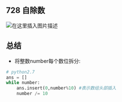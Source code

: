 ## 728 自除数
![在这里插入图片描述](https://img-blog.csdnimg.cn/2019050616041587.png?x-oss-process=image/watermark,type_ZmFuZ3poZW5naGVpdGk,shadow_10,text_aHR0cHM6Ly9ibG9nLmNzZG4ubmV0L2x1aGFvMTk5ODA5MDk=,size_16,color_FFFFFF,t_70)


## 总结
- 将整数number每个数位拆分:
```python
# python2.7
ans = []
while number:
	ans.insert(0,number%10) #表示数组头部插入
	number /= 10
```

